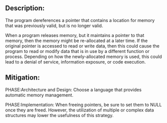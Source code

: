 ## Description:

The program dereferences a pointer that contains a location for memory that was previously valid, but is no longer valid.

When a program releases memory, but it maintains a pointer to that memory, then the memory might be re-allocated at a later time. If the original pointer is accessed to read or write data, then this could cause the program to read or modify data that is in use by a different function or process. Depending on how the newly-allocated memory is used, this could lead to a denial of service, information exposure, or code execution.

## Mitigation:


PHASE:Architecture and Design:
Choose a language that provides automatic memory management.

PHASE:Implementation:
When freeing pointers, be sure to set them to NULL once they are freed. However, the utilization of multiple or complex data structures may lower the usefulness of this strategy.

